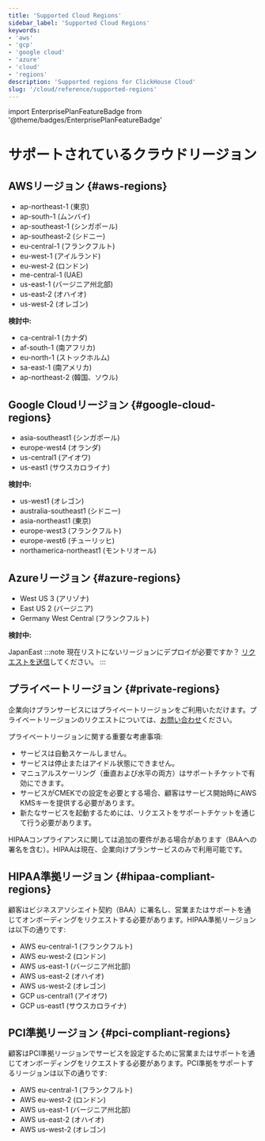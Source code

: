 ```yaml
---
title: 'Supported Cloud Regions'
sidebar_label: 'Supported Cloud Regions'
keywords:
- 'aws'
- 'gcp'
- 'google cloud'
- 'azure'
- 'cloud'
- 'regions'
description: 'Supported regions for ClickHouse Cloud'
slug: '/cloud/reference/supported-regions'
---
```


import EnterprisePlanFeatureBadge from '@theme/badges/EnterprisePlanFeatureBadge'


# サポートされているクラウドリージョン

## AWSリージョン {#aws-regions}

- ap-northeast-1 (東京)
- ap-south-1 (ムンバイ)
- ap-southeast-1 (シンガポール)
- ap-southeast-2 (シドニー)
- eu-central-1 (フランクフルト)
- eu-west-1 (アイルランド)
- eu-west-2 (ロンドン)
- me-central-1 (UAE)
- us-east-1 (バージニア州北部)
- us-east-2 (オハイオ)
- us-west-2 (オレゴン)

**検討中:**
- ca-central-1 (カナダ)
- af-south-1 (南アフリカ)
- eu-north-1 (ストックホルム)
- sa-east-1 (南アメリカ)
- ap-northeast-2 (韓国、ソウル)

## Google Cloudリージョン {#google-cloud-regions}

- asia-southeast1 (シンガポール)
- europe-west4 (オランダ)
- us-central1 (アイオワ)
- us-east1 (サウスカロライナ)

**検討中:**

- us-west1 (オレゴン)
- australia-southeast1 (シドニー)
- asia-northeast1 (東京)
- europe-west3 (フランクフルト)
- europe-west6 (チューリッヒ)
- northamerica-northeast1 (モントリオール)

## Azureリージョン {#azure-regions}

- West US 3 (アリゾナ)
- East US 2 (バージニア)
- Germany West Central (フランクフルト)

**検討中:**

JapanEast
:::note 
現在リストにないリージョンにデプロイが必要ですか？ [リクエストを送信](https://clickhouse.com/pricing?modal=open)してください。 
:::

## プライベートリージョン {#private-regions}

<EnterprisePlanFeatureBadge feature="Private regions feature"/>

企業向けプランサービスにはプライベートリージョンをご利用いただけます。プライベートリージョンのリクエストについては、[お問い合わせ](https://clickhouse.com/company/contact)ください。

プライベートリージョンに関する重要な考慮事項:
- サービスは自動スケールしません。
- サービスは停止またはアイドル状態にできません。
- マニュアルスケーリング（垂直および水平の両方）はサポートチケットで有効にできます。
- サービスがCMEKでの設定を必要とする場合、顧客はサービス開始時にAWS KMSキーを提供する必要があります。
- 新たなサービスを起動するためには、リクエストをサポートチケットを通じて行う必要があります。

HIPAAコンプライアンスに関しては追加の要件がある場合があります（BAAへの署名を含む）。HIPAAは現在、企業向けプランサービスのみで利用可能です。

## HIPAA準拠リージョン {#hipaa-compliant-regions}

<EnterprisePlanFeatureBadge feature="HIPAA" support="true"/>

顧客はビジネスアソシエイト契約（BAA）に署名し、営業またはサポートを通じてオンボーディングをリクエストする必要があります。HIPAA準拠リージョンは以下の通りです:
- AWS eu-central-1 (フランクフルト)
- AWS eu-west-2 (ロンドン)
- AWS us-east-1 (バージニア州北部)
- AWS us-east-2 (オハイオ)
- AWS us-west-2 (オレゴン)
- GCP us-central1 (アイオワ)
- GCP us-east1 (サウスカロライナ)

## PCI準拠リージョン {#pci-compliant-regions}

<EnterprisePlanFeatureBadge feature="PCI" support="true"/>

顧客はPCI準拠リージョンでサービスを設定するために営業またはサポートを通じてオンボーディングをリクエストする必要があります。PCI準拠をサポートするリージョンは以下の通りです:
- AWS eu-central-1 (フランクフルト)
- AWS eu-west-2 (ロンドン)
- AWS us-east-1 (バージニア州北部)
- AWS us-east-2 (オハイオ)
- AWS us-west-2 (オレゴン)

